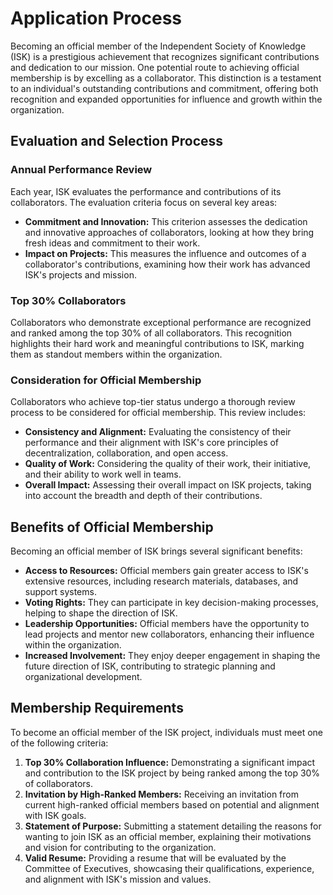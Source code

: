 # Application Process

Becoming an official member of the Independent Society of Knowledge (ISK) is a prestigious achievement that recognizes significant contributions and dedication to our mission. One potential route to achieving official membership is by excelling as a collaborator. This distinction is a testament to an individual's outstanding contributions and commitment, offering both recognition and expanded opportunities for influence and growth within the organization.

## Evaluation and Selection Process

### Annual Performance Review

Each year, ISK evaluates the performance and contributions of its collaborators. The evaluation criteria focus on several key areas:

- **Commitment and Innovation:** This criterion assesses the dedication and innovative approaches of collaborators, looking at how they bring fresh ideas and commitment to their work.
- **Impact on Projects:** This measures the influence and outcomes of a collaborator's contributions, examining how their work has advanced ISK's projects and mission.

### Top 30% Collaborators

Collaborators who demonstrate exceptional performance are recognized and ranked among the top 30% of all collaborators. This recognition highlights their hard work and meaningful contributions to ISK, marking them as standout members within the organization.

### Consideration for Official Membership

Collaborators who achieve top-tier status undergo a thorough review process to be considered for official membership. This review includes:

- **Consistency and Alignment:** Evaluating the consistency of their performance and their alignment with ISK's core principles of decentralization, collaboration, and open access.
- **Quality of Work:** Considering the quality of their work, their initiative, and their ability to work well in teams.
- **Overall Impact:** Assessing their overall impact on ISK projects, taking into account the breadth and depth of their contributions.

## Benefits of Official Membership

Becoming an official member of ISK brings several significant benefits:

- **Access to Resources:** Official members gain greater access to ISK's extensive resources, including research materials, databases, and support systems.
- **Voting Rights:** They can participate in key decision-making processes, helping to shape the direction of ISK.
- **Leadership Opportunities:** Official members have the opportunity to lead projects and mentor new collaborators, enhancing their influence within the organization.
- **Increased Involvement:** They enjoy deeper engagement in shaping the future direction of ISK, contributing to strategic planning and organizational development.

## Membership Requirements

To become an official member of the ISK project, individuals must meet one of the following criteria:

1. **Top 30% Collaboration Influence:** Demonstrating a significant impact and contribution to the ISK project by being ranked among the top 30% of collaborators.
2. **Invitation by High-Ranked Members:** Receiving an invitation from current high-ranked official members based on potential and alignment with ISK goals.
3. **Statement of Purpose:** Submitting a statement detailing the reasons for wanting to join ISK as an official member, explaining their motivations and vision for contributing to the organization.
4. **Valid Resume:** Providing a resume that will be evaluated by the Committee of Executives, showcasing their qualifications, experience, and alignment with ISK's mission and values.
